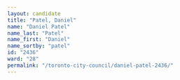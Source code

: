 ```yaml
---
layout: candidate
title: "Patel, Daniel"
name: "Daniel Patel"
name_last: "Patel"
name_first: "Daniel"
name_sortby: "patel"
id: "2436"
ward: "28"
permalink: "/toronto-city-council/daniel-patel-2436/"
---
```

